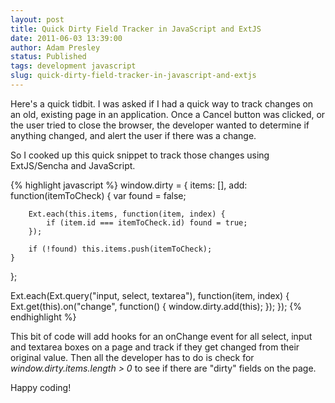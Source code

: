 ```yaml
---
layout: post
title: Quick Dirty Field Tracker in JavaScript and ExtJS
date: 2011-06-03 13:39:00
author: Adam Presley
status: Published
tags: development javascript
slug: quick-dirty-field-tracker-in-javascript-and-extjs
---
```

Here's a quick tidbit. I was asked if I had a quick way to track changes
on an old, existing page in an application. Once a Cancel button was
clicked, or the user tried to close the browser, the developer wanted to
determine if anything changed, and alert the user if there was a
change.  
  
So I cooked up this quick snippet to track those changes using
ExtJS/Sencha and JavaScript.  
  
{% highlight javascript %}
window.dirty = {
    items: [],
    add: function(itemToCheck) {
        var found = false;

        Ext.each(this.items, function(item, index) {
            if (item.id === itemToCheck.id) found = true;
        });

        if (!found) this.items.push(itemToCheck);
    }
};

Ext.each(Ext.query("input, select, textarea"), function(item, index) { 
    Ext.get(this).on("change", function() { 
        window.dirty.add(this);
    });
});
{% endhighlight %}
  
This bit of code will add hooks for an onChange event for all select,
input and textarea boxes on a page and track if they get changed from
their original value. Then all the developer has to do is check for
*window.dirty.items.length > 0* to see if there are "dirty" fields on
the page.  
  
Happy coding!
